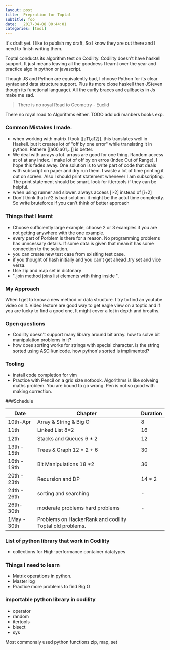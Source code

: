 ```yaml
---
layout: post
title:  Prepration for Toptal
subtitle: foo
date:   2017-04-08 00:44:01
categories: [tool]
---
```


It's draft yet. I like to publish my draft, So I know they are out there and I need to finish writing them.

Toptal conducts its algorithm test on Codility. Codility doesn't have haskell support. It just means leaving all the goodness I learnt over the year and practice algo in python or javascript.

Though JS and Python are equivalently bad, I choose Python for its clear syntax and data structure support. Plus its more close 
haskell then JS(even though its functional language). All the curlly braces and callbacks in Js make me sad.

> There is no royal Road to Geometry - Euclid

There no royal road to Algorithms either. 
TODO add udi manbers books exp.

### Common Mistakes I made.
* when working with matrix I took [[a11,a12]]. this translates well in Haskell. but it creates lot of "off by one error" while translating it in python. Rathere [[a00,a01,..]] is better.
* We deal with arrays a lot. arrays are good for one thing. Random access at of at any index. I make lot of off by on erros (Index Out of Range). I hope this fades away. One solution is to write part of code that deals with subscript on paper and dry run them. I waste a lot of time printing it out on screen. Also I should print statement whenever I am subscripting. The print statement should be smart. look for ittertools if they can be helpful.
* when using runner and slower. always access [i-2] instead of [i+2]
* Don't think that n^2 is bad solution. it might be the actul time complexity. So write bruteforce if you can't think of better approach

### Things that I learnt
* Choose sufficiently large example, choose 2 or 3 examples if you are not getting anywhere with the one example.
* every part of Porblem is there for a reason. No programming problems has unncessary details. If some data is given that mean it has some connection to the solution.
* you can create new test case from exisiting test case.
* if you thought of hash initially and you can't get ahead .try set and vice versa.
* Use zip and map set in dictonary
* ''.join method joins list elements with thing inside ''.
### My Approach
When I get to know a new method or data structure. I try to find an youtube video on it. Video lecture are good way to get eagle view on a toptic and if you are lucky to find a good one, It might cover a lot in depth and breaths.



### Open questions
* Codility doesn't support many library around bit array. how to solve bit manipulation problems in it?
* how does sorting works for strings with special character. is the string sorted using ASCII/unicode. how python's sorted is implimented?

### Tooling
* install code completion for vim
* Practice with Pencil on a grid size notbook. Algorithms is like solveing maths problem. You are bound to go wrong. Pen is not so good with making correction. 

###Schedule

Date | Chapter | Duration|
--- | --- | ---
10th-Apr| Array & String & Big O | 8 
11th| Linked List 8*2 | 16
12th| Stacks and Queues 6 * 2 | 12
13th - 15th| Trees & Graph 12 * 2 + 6| 30
16th - 19th| Bit Manipulations 18 *2 | 36
20th - 23th| Recursion and DP | 14 * 2 | 28
24th - 26th|sorting and searching| -
26th- 30th | moderate problems hard problems| -
1May - 30th| Problems on HackerRank and codility Toptal old problems.

### List of python library that work in Codility
* collections for High-performance container datatypes

### Things I need to learn
* Matrix operations in python.
* Master log
* Practice more problems to find Big O

### importable python library in codility
* operator
* random 
* itertools
* bisect
* sys

Most commonaly used python functions
zip, map, set
